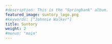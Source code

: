 ```yaml
---
#description: This is the "Springbank" album.
featured_image: suntory_logo.png
#keywords: ["Johnnie Walker"]
title: Suntory
weight: 2
#menus: "main"
---
```


